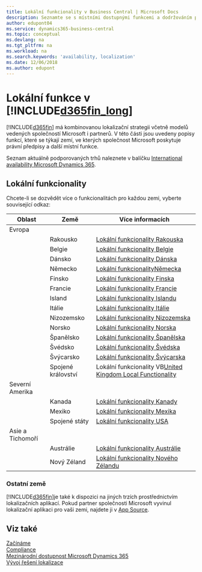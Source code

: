 ```yaml
---
title: Lokální funkcionality v Business Central | Microsoft Docs
description: Seznamte se s místními dostupnými funkcemi a dodržováním předpisů Dynamics 365 Business Central.
author: edupont04
ms.service: dynamics365-business-central
ms.topic: conceptual
ms.devlang: na
ms.tgt_pltfrm: na
ms.workload: na
ms.search.keywords: 'availability, localization'
ms.date: 12/06/2018
ms.author: edupont
---
```

# <a name="local-functionality-in-included365fin_longincludesd365fin_long_mdmd"></a>Lokální funkce v [!INCLUDE[d365fin_long](includes/d365fin_long_md.md)]
[!INCLUDE[d365fin](includes/d365fin_md.md)]<x0 /> má kombinovanou lokalizační strategii včetně modelů vedených společností Microsoft i partnerů. V této části jsou uvedeny popisy funkcí, které se týkají zemí, ve kterých společnost Microsoft poskytuje právní předpisy a další místní funkce.  

Seznam aktuálně podporovaných trhů naleznete v balíčku [International availability Microsoft Dynamics 365](https://docs.microsoft.com/en-us/dynamics365/get-started/availability).  

## <a name="local-functionality"></a>Lokální funkcionality
Chcete-li se dozvědět více o funkcionalitách pro každou zemi, vyberte související odkaz:

| Oblast | Země | Více informacích |
| --- | --- |--- |
| Evropa |  | |
|        | Rakousko | [Lokální funkcionality Rakouska](localfunctionality/austria/austria-local-functionality.md) |
|        | Belgie |  [Lokální funkcionality Belgie](localfunctionality/belgium/belgium-local-functionality.md) |
|        | Dánsko | [Lokální funkcionality Dánska](localfunctionality/denmark/denmark-local-functionality.md) |
|        | Německo | [Lokální funkcionalityNěmecka](localfunctionality/germany/germany-local-functionality.md) |
|        | Finsko | [Lokální funkcionality Finska](localfunctionality/finland/finland-local-functionality.md) |
|        | Francie | [Lokální funkcionality Francie](localfunctionality/france/france-local-functionality.md) |
|        | Island | [Lokální funkcionality Islandu](localfunctionality/iceland/iceland-local-functionality.md) |
|        | Itálie | [Lokální funkcionality Itálie](localfunctionality/italy/italy-local-functionality.md) |
|        | Nizozemsko | [Lokální funkcionality Nizozemska](localfunctionality/netherlands/netherlands-local-functionality.md) |
|        | Norsko | [Lokální funkcionality Norska](localfunctionality/norway/norway-local-functionality.md) |
|        | Španělsko | [Lokální funkcionality Španělska](localfunctionality/spain/spain-local-functionality.md) |
|        | Švédsko | [Lokální funkcionality Švédska](localfunctionality/sweden/sweden-local-functionality.md) |
|        | Švýcarsko | [Lokální funkcionality Švýcarska](localfunctionality/switzerland/switzerland-local-functionality.md) |
|        | Spojené království | Lokální funkcionality VB[United Kingdom Local Functionality](localfunctionality/unitedkingdom/united-kingdom-local-functionality.md) |
| Severní Amerika |       |  |
|        | Kanada|[Lokální funkcionality Kanady](localfunctionality/canada/canada-local-functionality.md) |
|        | Mexiko | [Lokální funkcionality Mexika](localfunctionality/mexico/mexico-local-functionality.md) |
|        | Spojené státy|[Lokální funkcionality USA](localfunctionality/unitedstates/united-states-local-functionality.md) |
| Asie a Tichomoří |       |  |
|        | Austrálie | [Lokální funkcionality Austrálie](localfunctionality/australia/australia-local-functionality.md) |
|        | Nový Zéland | [Lokální funkcionality Nového Zélandu](localfunctionality/newzealand/new-zealand-local-functionality.md) |

### <a name="other-countries"></a>Ostatní země
[!INCLUDE[d365fin](includes/d365fin_md.md)]je také k dispozici na jiných trzích prostřednictvím lokalizačních aplikací. Pokud partner společnosti Microsoft vyvinul lokalizační aplikaci pro vaši zemi, najdete ji v [App Source](https://appsource.microsoft.com/en-us/product/dynamics-365-business-central/).

## <a name="see-also"></a>Viz také
[Začínáme](product-get-started.md)  
[Compliance](compliance/compliance-overview.md)  
[Mezinárodní dostupnost Microsoft Dynamics 365](https://docs.microsoft.com/en-us/dynamics365/get-started/availability)  
[Vývoj řešení lokalizace](/dynamics365/business-central/dev-itpro/developer/readiness/readiness-develop-localization)  
